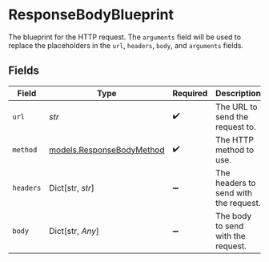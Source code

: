 # ResponseBodyBlueprint

The blueprint for the HTTP request. The `arguments` field will be used to replace the placeholders in the `url`, `headers`, `body`, and `arguments` fields.


## Fields

| Field                                                        | Type                                                         | Required                                                     | Description                                                  |
| ------------------------------------------------------------ | ------------------------------------------------------------ | ------------------------------------------------------------ | ------------------------------------------------------------ |
| `url`                                                        | *str*                                                        | :heavy_check_mark:                                           | The URL to send the request to.                              |
| `method`                                                     | [models.ResponseBodyMethod](../models/responsebodymethod.md) | :heavy_check_mark:                                           | The HTTP method to use.                                      |
| `headers`                                                    | Dict[str, *str*]                                             | :heavy_minus_sign:                                           | The headers to send with the request.                        |
| `body`                                                       | Dict[str, *Any*]                                             | :heavy_minus_sign:                                           | The body to send with the request.                           |